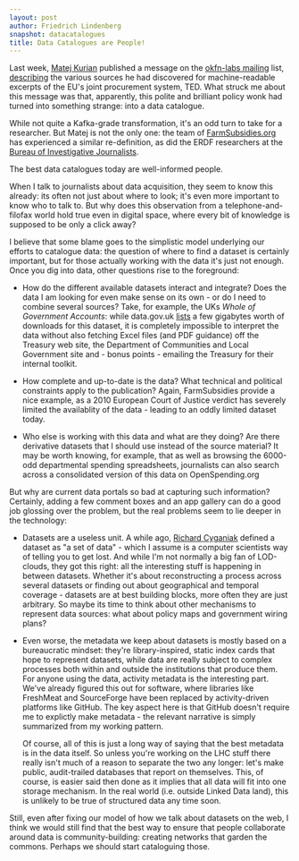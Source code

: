 ```yaml
---
layout: post
author: Friedrich Lindenberg
snapshot: datacatalogues
title: Data Catalogues are People!
---
```


Last week, [Matej Kurian](https://twitter.com/matejkurian) published
a message on the [okfn-labs mailing](http://lists.okfn.org/mailman/listinfo/okfn-labs)
list, [describing](http://lists.okfn.org/pipermail/okfn-labs/2012-September/000376.html) the various sources he had discovered for
machine-readable excerpts of the EU's joint procurement system, TED.
What struck me about this message was that, apparently, this polite
and brilliant policy wonk had turned into something strange: into a
data catalogue.

While not quite a Kafka-grade transformation, it's an odd turn to
take for a researcher. But Matej is not the only one: the team of
[FarmSubsidies.org](http://farmsubsidy.org/) has experienced a similar re-definition, as did
the ERDF researchers at the [Bureau of Investigative Journalists](http://www.thebureauinvestigates.com/).

The best data catalogues today are well-informed people.

When I talk to journalists about data acquisition, they seem to know
this already: its often not just about where to look; it's even more
important to know who to talk to. But why does this observation from a
telephone-and-filofax world hold true even in digital space, where
every bit of knowledge is supposed to be only a click away?

I believe that some blame goes to the simplistic model underlying our
efforts to catalogue data: the question of where to find a dataset is
certainly important, but for those actually working with the data it's
just not enough. Once you dig into data, other questions rise to the
foreground:

* How do the different available datasets interact and integrate? Does
  the data I am looking for even make sense on its own - or do I need
  to combine several sources? Take, for example, the UKs *Whole of
  Government Accounts*: while data.gov.uk [lists](http://data.gov.uk/dataset/coins) a few gigabytes worth of
  downloads for this dataset, it is completely impossible to interpret
  the data without also fetching Excel files (and PDF guidance) off the
  Treasury web site, the Department of Communities and Local Government
  site and - bonus points - emailing the Treasury for their internal
  toolkit.

* How complete and up-to-date is the data? What technical and political
  constraints apply to the publication? Again, FarmSubsidies provide a
  nice example, as a 2010 European Court of Justice verdict has severely
  limited the availablity of the data - leading to an oddly limited
  dataset today.

* Who else is working with this data and what are they doing? Are there
  derivative datasets that I should use instead of the source material?
  It may be worth knowing, for example, that as well as browsing the
  6000-odd departmental spending spreadsheets, journalists can also search
  across a consolidated version of this data on OpenSpending.org

But why are current data portals so bad at capturing such information?
Certainly, adding a few comment boxes and an app gallery can do a good
job glossing over the problem, but the real problems seem to lie deeper in
the technology:

* Datasets are a useless unit. A while ago, [Richard Cyganiak](http://richard.cyganiak.de/) defined a
  dataset as "a set of data" - which I assume is a computer scientists
  way of telling you to get lost. And while I'm not normally a big fan
  of LOD-clouds, they got this right: all the interesting stuff is
  happening in between datasets. Whether it's about reconstructing a
  process across several datasets or finding out about geographical and
  temporal coverage - datasets are at best building blocks, more often
  they are just arbitrary. So maybe its time to think about other
  mechanisms to represent data sources: what about policy maps and
  government wiring plans?

* Even worse, the metadata we keep about datasets is mostly based on a
  bureaucratic mindset: they're library-inspired, static index
  cards that hope to represent datasets, while data are really subject
  to complex processes both within and outside the institutions that
  produce them. For anyone using the data, activity metadata is
  the interesting part. We've already figured this out for software,
  where libraries like FreshMeat and SourceForge have been replaced by
  activity-driven platforms like GitHub. The key aspect here is that
  GitHub doesn't require me to explictly make metadata - the relevant
  narrative is simply summarized from my working pattern.

  Of course, all of this is just a long way of saying that the best
  metadata is in the data itself. So unless you're working on the LHC
  stuff there really isn't much of a reason to separate the two any
  longer: let's make public, audit-trailed databases that report on
  themselves. This, of course, is easier said then done as it implies
  that all data will fit into one storage mechanism. In the real
  world (i.e. outside Linked Data land), this is unlikely to be true
  of structured data any time soon.

Still, even after fixing our model of how we talk about datasets on the
web, I think we would still find that the best way to ensure that people
collaborate around data is community-building: creating networks that
garden the commons. Perhaps we should start cataloguing those.

